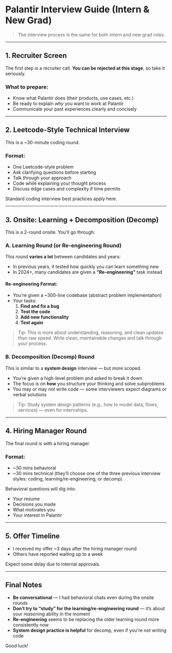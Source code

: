 # Palantir Interview Guide (Intern & New Grad)

> The interview process is the same for both intern and new grad roles.

---

## 1. Recruiter Screen

The first step is a recruiter call. **You can be rejected at this stage**, so take it seriously.

### What to prepare:
- Know what Palantir does (their products, use cases, etc.)
- Be ready to explain *why* you want to work at Palantir
- Communicate your past experiences clearly and concisely

---

## 2. Leetcode-Style Technical Interview

This is a ~30-minute coding round.

### Format:
- One Leetcode-style problem
- Ask clarifying questions before starting
- Talk through your approach
- Code while explaining your thought process
- Discuss edge cases and complexity if time permits

Standard coding interview best practices apply here.

---

## 3. Onsite: Learning + Decomposition (Decomp)

This is a 2-round onsite. You’ll go through:

### A. Learning Round (or Re-engineering Round)
This round **varies a lot** between candidates and years:

- In previous years, it tested how quickly you can learn something new
- In 2024+, many candidates are given a **“Re-engineering”** task instead

#### Re-engineering Format:
- You're given a ~300-line codebase (abstract problem implementation)
- Your tasks:
  1. **Find and fix a bug**
  2. **Test the code**
  3. **Add new functionality**
  4. **Test again**

> Tip: This is more about understanding, reasoning, and clean updates than raw speed. Write clean, maintainable changes and talk through your process.

### B. Decomposition (Decomp) Round
This is similar to a **system design** interview — but more scoped.

- You’re given a high-level problem and asked to break it down
- The focus is on **how** you structure your thinking and solve subproblems
- You may or may not write code — some interviewers expect diagrams or verbal solutions

> Tip: Study system design patterns (e.g., how to model data, flows, services) — even for internships.

---

## 4. Hiring Manager Round

The final round is with a hiring manager.

### Format:
- ~30 mins behavioral
- ~30 mins technical (they’ll choose one of the three previous interview styles: coding, learning/re-engineering, or decomp)

Behavioral questions will dig into:
- Your resume
- Decisions you made
- What motivates you
- Your interest in Palantir

---

## 5. Offer Timeline

- I received my offer ~3 days after the hiring manager round
- Others have reported waiting up to a week

Expect some delay due to internal approvals.

---

## Final Notes

- **Be conversational** — I had behavioral chats even during the onsite rounds
- **Don’t try to “study” for the learning/re-engineering round** — it’s about your reasoning ability in the moment
- **Re-engineering** seems to be replacing the older learning round more consistently now
- **System design practice is helpful** for decomp, even if you're not writing code

Good luck!
